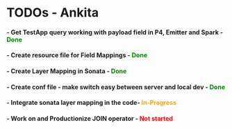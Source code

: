 # TODOs - Ankita

#### - Get TestApp query working with payload field in P4, Emitter and Spark - <span style="color:green;">Done</span>
#### - Create resource file for Field Mappings - <span style="color:green;">Done</span>
#### - Create Layer Mapping in Sonata - <span style="color:green;">Done</span>
#### - Create conf file - make switch easy between server and local dev - <span style="color:green;">Done</span>
#### - Integrate sonata layer mapping in the code- <span style="color:orange;">In-Progress</span>
#### - Work on and Productionize JOIN operator - <span style="color:red;">Not started</span>



